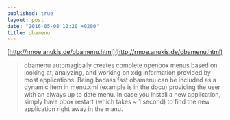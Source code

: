 ```yaml
---
published: true
layout: post
date: "2016-05-08 12:20 +0200"
title: obamenu
---
```

[http://rmoe.anukis.de/obamenu.html](http://rmoe.anukis.de/obamenu.html)

> obamenu automagically creates complete openbox menus based on looking at, analyzing, and working on xdg information provided by most applications. Being badass fast obamenu can be included as a dynamic item in menu.xml (example is in the docu) providing the user with an always up to date menu. In case you install a new application, simply have obox restart (which takes ~ 1 second) to find the new application right away in the manu.
